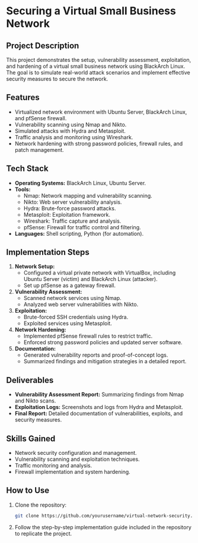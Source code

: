 # Securing a Virtual Small Business Network

## **Project Description**
This project demonstrates the setup, vulnerability assessment, exploitation, and hardening of a virtual small business network using BlackArch Linux. The goal is to simulate real-world attack scenarios and implement effective security measures to secure the network.

## **Features**
- Virtualized network environment with Ubuntu Server, BlackArch Linux, and pfSense firewall.
- Vulnerability scanning using Nmap and Nikto.
- Simulated attacks with Hydra and Metasploit.
- Traffic analysis and monitoring using Wireshark.
- Network hardening with strong password policies, firewall rules, and patch management.

## **Tech Stack**
- **Operating Systems:** BlackArch Linux, Ubuntu Server.
- **Tools:** 
  - Nmap: Network mapping and vulnerability scanning.
  - Nikto: Web server vulnerability analysis.
  - Hydra: Brute-force password attacks.
  - Metasploit: Exploitation framework.
  - Wireshark: Traffic capture and analysis.
  - pfSense: Firewall for traffic control and filtering.
- **Languages:** Shell scripting, Python (for automation).

## **Implementation Steps**
1. **Network Setup:**
   - Configured a virtual private network with VirtualBox, including Ubuntu Server (victim) and BlackArch Linux (attacker).
   - Set up pfSense as a gateway firewall.
2. **Vulnerability Assessment:**
   - Scanned network services using Nmap.
   - Analyzed web server vulnerabilities with Nikto.
3. **Exploitation:**
   - Brute-forced SSH credentials using Hydra.
   - Exploited services using Metasploit.
4. **Network Hardening:**
   - Implemented pfSense firewall rules to restrict traffic.
   - Enforced strong password policies and updated server software.
5. **Documentation:**
   - Generated vulnerability reports and proof-of-concept logs.
   - Summarized findings and mitigation strategies in a detailed report.

## **Deliverables**
- **Vulnerability Assessment Report:** Summarizing findings from Nmap and Nikto scans.
- **Exploitation Logs:** Screenshots and logs from Hydra and Metasploit.
- **Final Report:** Detailed documentation of vulnerabilities, exploits, and security measures.

## **Skills Gained**
- Network security configuration and management.
- Vulnerability scanning and exploitation techniques.
- Traffic monitoring and analysis.
- Firewall implementation and system hardening.

## **How to Use**
1. Clone the repository:
   ```bash
   git clone https://github.com/yourusername/virtual-network-security.git
   ```
2. Follow the step-by-step implementation guide included in the repository to replicate the project.

